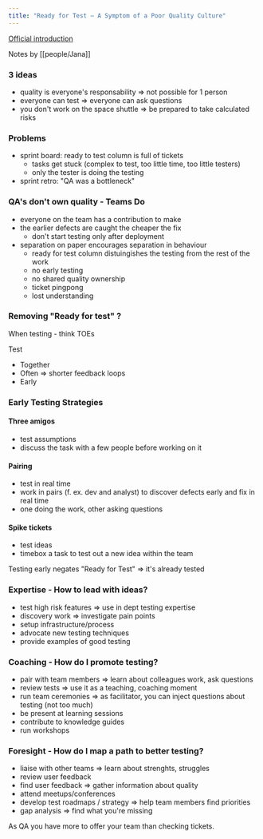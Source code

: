 ```yaml
---
title: "Ready for Test – A Symptom of a Poor Quality Culture"
---
```


[Official introduction](https://conference.eurostarsoftwaretesting.com/event/2022/ready-for-test-a-symptom-of-a-poor-quality-culture/)

Notes by [[people/Jana]]

### 3 ideas
- quality is everyone's responsability => not possible for 1 person
- everyone can test => everyone can ask questions
- you don't work on the space shuttle => be prepared to take calculated risks

### Problems
- sprint board: ready to test column is full of tickets
	- tasks get stuck (complex to test, too little time, too little testers)
	- only the tester is doing the testing
- sprint retro: "QA was a bottleneck"

### QA's don't own quality - Teams Do
- everyone on the team has a contribution to make 
- the earlier defects are caught the cheaper the fix 
	- don't start testing only after deployment
- separation on paper encourages separation in behaviour 
	- ready for test column distuingishes the testing from the rest of the work
	- no early testing
	- no shared quality ownership
	- ticket pingpong
	- lost understanding
	
### Removing "Ready for test" ?
When testing - think TOEs

Test 
- Together
- Often => shorter feedback loops
- Early

### Early Testing Strategies
#### Three amigos
-  test assumptions
-  discuss the task with a few people before working on it

#### Pairing
- test in real time
- work in pairs (f. ex. dev and analyst) to discover defects early and fix in real time
- one doing the work, other asking questions

#### Spike tickets
- test ideas
- timebox a task to test out a new idea within the team

Testing early negates "Ready for Test" => it's already tested

### Expertise - How to lead with ideas? 
- test high risk features => use in dept testing expertise
- discovery work => investigate pain points
- setup infrastructure/process
- advocate new testing techniques 
- provide examples of good testing

### Coaching - How do I promote testing?
- pair with team members => learn about colleagues work, ask questions
- review tests => use it as a teaching, coaching moment
- run team ceremonies => as facilitator, you can inject questions about testing (not too much)
- be present at learning sessions
- contribute to knowledge guides
- run workshops

### Foresight - How do I map a path to better testing?
- liaise with other teams => learn about strenghts, struggles
- review user feedback 
- find user feedback => gather information about quality
- attend meetups/conferences
- develop test roadmaps / strategy => help team members find priorities
- gap analysis => find what you're missing 

As QA you have more to offer your team than checking tickets. 

